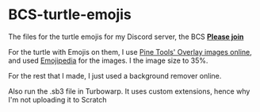# BCS-turtle-emojis
The files for the turtle emojis for my Discord server, the BCS
**[Please join](https://discord.com/invite/uVFgu3tm)**

For the turtle with Emojis on them, I use [Pine Tools' Overlay images online](https://pinetools.com/overlay-images), and used [Emojipedia](https://emojipedia.org/) for the images. I the image size to 35%.

For the rest that I made, I just used a background remover online.

Also run the .sb3 file in Turbowarp. It uses custom extensions, hence why I'm not uploading it to Scratch
